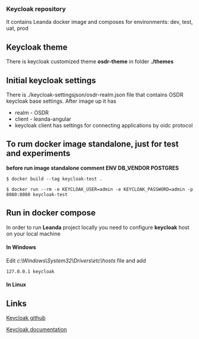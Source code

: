 ### Keycloak repository
It contains Leanda docker image and composes for environments: dev, test, uat, prod

## Keycloak theme
There is keycloak customized theme **osdr-theme** in folder **./themes**

## Initial keycloak settings
There is ./keycloak-settingsjson/osdr-realm.json file that contains OSDR keycloak base settings.
After image up it has
- realm - OSDR
- client - leanda-angular
- keycloak client has settings for connecting applications by oidc protocol

## To rum docker image standalone, just for test and experiments
**before run image standalone comment ENV DB_VENDOR POSTGRES**
```
$ docker build --tag keycloak-test .

$ docker run --rm -e KEYCLOAK_USER=admin -e KEYCLOAK_PASSWORD=admin -p 8080:8080 keycloak-test
```

## Run in docker compose
In order to run **Leanda** project locally you need to configure **keycloak** host on your local machine
#### In Windows
Edit *c:\Windows\System32\Drivers\etc\hosts* file and add
```
127.0.0.1 keycloak
```
#### In Linux

## Links
[Keycloak github](https://github.com/keycloak/keycloak)

[Keycloak documentation](https://www.keycloak.org/documentation.html)
